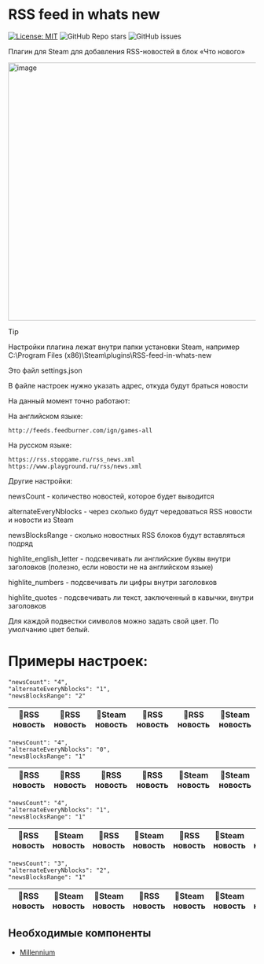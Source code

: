 # RSS feed in whats new

[![License: MIT](https://img.shields.io/badge/License-MIT-yellow.svg)](https://opensource.org/licenses/MIT)
![GitHub Repo stars](https://img.shields.io/github/stars/diemonic1/RSS-feed-in-whats-new)
![GitHub issues](https://img.shields.io/github/issues/diemonic1/RSS-feed-in-whats-new)

Плагин для Steam для добавления RSS-новостей в блок «Что нового»

<img width="1643" height="525" alt="image" src="https://github.com/user-attachments/assets/6d9a6d18-b055-4f70-b578-afd3ef7797d6" />

> [!TIP]
> Настройки плагина лежат внутри папки установки Steam, например C:\Program Files (x86)\Steam\plugins\RSS-feed-in-whats-new
>
> Это файл settings.json

В файле настроек нужно указать адрес, откуда будут браться новости

На данный момент точно работают:

На английском языке:
```
http://feeds.feedburner.com/ign/games-all
```
На русском языке:
```
https://rss.stopgame.ru/rss_news.xml
https://www.playground.ru/rss/news.xml
```

Другие настройки:

newsCount - количество новостей, которое будет выводится

alternateEveryNblocks - через сколько будут чередоваться RSS новости и новости из Steam

newsBlocksRange - сколько новостных RSS блоков будут вставляться подряд

highlite_english_letter - подсвечивать ли английские буквы внутри заголовков (полезно, если новости не на английском языке)

highlite_numbers - подсвечивать ли цифры внутри заголовков

highlite_quotes - подсвечивать ли текст, заключенный в кавычки, внутри заголовков

Для каждой подвестки символов можно задать свой цвет. По умолчанию цвет белый.

# Примеры настроек:
```
"newsCount": "4",
"alternateEveryNblocks": "1",
"newsBlocksRange": "2"
```
|📜RSS новость|📜RSS новость|🔷Steam новость|📜RSS новость|📜RSS новость|🔷Steam новость|
|-|-|-|-|-|-|

```
"newsCount": "4",
"alternateEveryNblocks": "0",
"newsBlocksRange": "1"
```
|📜RSS новость|📜RSS новость|📜RSS новость|📜RSS новость|🔷Steam новость|🔷Steam новость|
|-|-|-|-|-|-|

```
"newsCount": "4",
"alternateEveryNblocks": "1",
"newsBlocksRange": "1"
```
|📜RSS новость|🔷Steam новость|📜RSS новость|🔷Steam новость|📜RSS новость|🔷Steam новость|📜RSS новость|🔷Steam новость|
|-|-|-|-|-|-|-|-|

```
"newsCount": "3",
"alternateEveryNblocks": "2",
"newsBlocksRange": "1"
```
|📜RSS новость|🔷Steam новость|🔷Steam новость|📜RSS новость|🔷Steam новость|🔷Steam новость|📜RSS новость|🔷Steam новость|
|-|-|-|-|-|-|-|-|

## Необходимые компоненты
- [Millennium](https://steambrew.app/)
